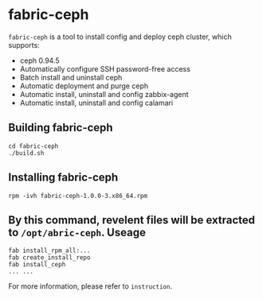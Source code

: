 fabric-ceph
===================================
``fabric-ceph`` is a tool to install config and deploy ceph cluster, which supports:
* ceph 0.94.5
* Automatically configure SSH password-free access
* Batch install and uninstall ceph
* Automatic deployment and purge ceph
* Automatic install, uninstall and config zabbix-agent
* Automatic install, uninstall and config calamari


Building fabric-ceph
-----------------------------------
    cd fabric-ceph
    ./build.sh

Installing fabric-ceph
-----------------------------------
    rpm -ivh fabric-ceph-1.0.0-3.x86_64.rpm
By this command, revelent files will be extracted to ```/opt/abric-ceph```.
Useage
-----------------------------------
    fab install_rpm_all:...
    fab create_install_repo
    fab install_ceph
    ... ...
For more information, please refer to ``instruction``.
